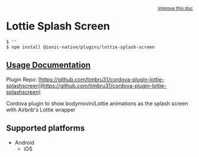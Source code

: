 <a style="float:right;font-size:12px;" href="http://github.com/danielsogl/awesome-cordova-plugins/edit/master/src/@awesome-cordova-plugins/plugins/lottie-splash-screen/index.ts#L1">
  Improve this doc
</a>

# Lottie Splash Screen

```
$ ''
$ npm install @ionic-native/plugins/lottie-splash-screen
```

## [Usage Documentation](https://ionicframework.com/docs/native/lottie-splash-screen/)

Plugin Repo: [https://github.com/timbru31/cordova-plugin-lottie-splashscreen](https://github.com/timbru31/cordova-plugin-lottie-splashscreen)

Cordova plugin to show bodymovin/Lottie animations as the splash screen with Airbnb's Lottie wrapper

## Supported platforms

- Android
  - iOS
  


